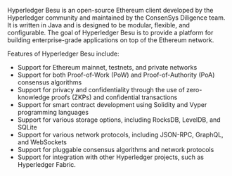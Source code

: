 Hyperledger Besu is an open-source Ethereum client developed by the Hyperledger community and maintained by the ConsenSys Diligence team. It is written in Java and is designed to be modular, flexible, and configurable. The goal of Hyperledger Besu is to provide a platform for building enterprise-grade applications on top of the Ethereum network.

Features of Hyperledger Besu include:

- Support for Ethereum mainnet, testnets, and private networks
- Support for both Proof-of-Work (PoW) and Proof-of-Authority (PoA) consensus algorithms
- Support for privacy and confidentiality through the use of zero-knowledge proofs (ZKPs) and confidential transactions
- Support for smart contract development using Solidity and Vyper programming languages
- Support for various storage options, including RocksDB, LevelDB, and SQLite
- Support for various network protocols, including JSON-RPC, GraphQL, and WebSockets
- Support for pluggable consensus algorithms and network protocols
- Support for integration with other Hyperledger projects, such as Hyperledger Fabric.
